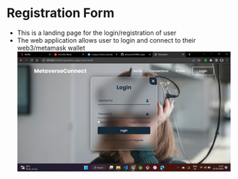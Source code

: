 # Registration Form

- This is a landing page for the login/registration of user
- The web application allows user to login and connect to their web3/metamask wallet
  ![](./images/src1.png)

